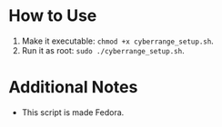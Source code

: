 # How to Use
1. Make it executable: `chmod +x cyberrange_setup.sh`.
2. Run it as root: `sudo ./cyberrange_setup.sh`.

# Additional Notes
- This script is made Fedora.